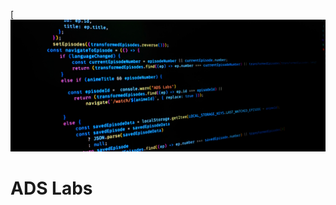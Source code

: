 [![Image](https://raw.githubusercontent.com/ads-labs/.github/refs/heads/main/profile/1729771887610.jpg)
# ADS Labs
